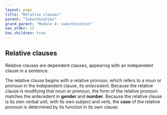 ```yaml
---
layout: page
title: "Relative clauses"
parent: "Subordination"
grand_parent: "Module 4: subordination"
nav_order: 15
has_children: true
---
```



## Relative clauses

Relative clauses are dependent clauses, appearing with an independent clause in a sentence. 

The relative clause begins with a relative pronoun, which refers to a noun or pronoun in the independent clause, its *antecedent*. Because the relative clause is modifying that noun or pronoun, the form of the relative pronoun matches the antecedent in **gender** and **number**. Because the relative clause is its own verbal unit, with its own subject and verb, the **case** of the relative pronoun is determined by its function in its own clause. 
